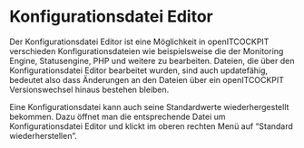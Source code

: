 # Konfigurationsdatei Editor

Der Konfigurationsdatei Editor ist eine Möglichkeit in openITCOCKPIT verschieden Konfigurationsdateien wie beispielsweise die der Monitoring Engine, Statusengine, PHP und weitere zu bearbeiten. Dateien, die über den Konfigurationsdatei Editor bearbeitet wurden, sind auch updatefähig, bedeutet also dass Änderungen an den Dateien über ein openITCOCKPIT Versionswechsel hinaus bestehen bleiben.

Eine Konfigurationsdatei kann auch seine Standardwerte wiederhergestellt bekommen. Dazu öffnet man die entsprechende Datei um Konfigurationsdatei Editor und klickt im oberen rechten Menü auf “Standard wiederherstellen”.